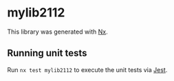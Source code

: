 # mylib2112

This library was generated with [Nx](https://nx.dev).

## Running unit tests

Run `nx test mylib2112` to execute the unit tests via [Jest](https://jestjs.io).
